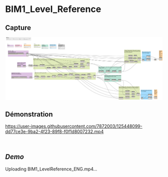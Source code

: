 # BIM1_Level_Reference


## Capture
<img src="BIM1_Level_Reference.png" alt="BIM One Inc." /> 

## Démonstration

https://user-images.githubusercontent.com/7872003/125448099-dd77ce3e-9ba2-4f23-89f8-f0f1d8007232.mp4

</br>

## *Demo*

Uploading BIM1_LevelReference_ENG.mp4…
